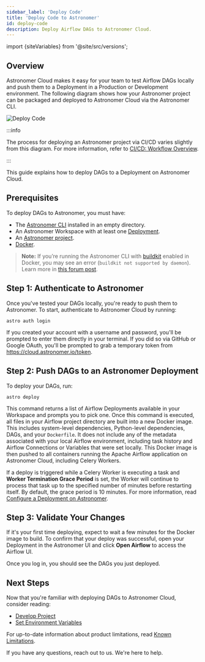 ```yaml
---
sidebar_label: 'Deploy Code'
title: 'Deploy Code to Astronomer'
id: deploy-code
description: Deploy Airflow DAGs to Astronomer Cloud.
---
```


import {siteVariables} from '@site/src/versions';

## Overview

Astronomer Cloud makes it easy for your team to test Airflow DAGs locally and push them to a Deployment in a Production or Development environment. The following diagram shows how your Astronomer project can be packaged and deployed to Astronomer Cloud via the Astronomer CLI.

![Deploy Code](/img/docs/deploy-architecture.png)

:::info

The process for deploying an Astronomer project via CI/CD varies slightly from this diagram. For more information, refer to [CI/CD: Workflow Overview](ci-cd.md#workflow-overview).

:::

This guide explains how to deploy DAGs to a Deployment on Astronomer Cloud.

## Prerequisites

To deploy DAGs to Astronomer, you must have:

- The [Astronomer CLI](install-cli.md) installed in an empty directory.
- An Astronomer Workspace with at least one [Deployment](configure-deployment.md).
- An [Astronomer project](create-project.md).
- [Docker](https://www.docker.com/products/docker-desktop).

> **Note:** If you’re running the Astronomer CLI with [buildkit](https://docs.docker.com/develop/develop-images/build_enhancements/) enabled in Docker, you may see an error (`buildkit not supported by daemon`). Learn more in [this forum post](https://forum.astronomer.io/t/buildkit-not-supported-by-daemon-error-command-docker-build-t-airflow-astro-bcb837-airflow-latest-failed-failed-to-execute-cmd-exit-status-1/857).

## Step 1: Authenticate to Astronomer

Once you've tested your DAGs locally, you're ready to push them to Astronomer. To start, authenticate to Astronomer Cloud by running:

```
astro auth login
```

If you created your account with a username and password, you'll be prompted to enter them directly in your terminal. If you did so via GitHub or Google OAuth, you'll be prompted to grab a temporary token from https://cloud.astronomer.io/token.

## Step 2: Push DAGs to an Astronomer Deployment

To deploy your DAGs, run:

```
astro deploy
```

This command returns a list of Airflow Deployments available in your Workspace and prompts you to pick one. Once this command is executed, all files in your Airflow project directory are built into a new Docker image. This includes system-level dependencies, Python-level dependencies, DAGs, and your `Dockerfile`. It does not include any of the metadata associated with your local Airflow environment, including task history and Airflow Connections or Variables that were set locally. This Docker image is then pushed to all containers running the Apache Airflow application on Astronomer Cloud, including Celery Workers.

If a deploy is triggered while a Celery Worker is executing a task and **Worker Termination Grace Period** is set, the Worker will continue to process that task up to the specified number of minutes before restarting itself. By default, the grace period is 10 minutes. For more information, read [Configure a Deployment on Astronomer](configure-deployment.md).

## Step 3: Validate Your Changes

If it's your first time deploying, expect to wait a few minutes for the Docker image to build. To confirm that your deploy was successful, open your Deployment in the Astronomer UI and click **Open Airflow** to access the Airflow UI.

Once you log in, you should see the DAGs you just deployed.

## Next Steps

Now that you're familiar with deploying DAGs to Astronomer Cloud, consider reading:

- [Develop Project](develop-project.md)
- [Set Environment Variables](environment-variables.md)

For up-to-date information about product limitations, read [Known Limitations](known-limitations.md).

If you have any questions, reach out to us. We're here to help.

